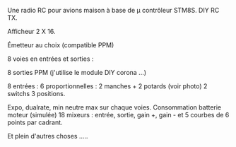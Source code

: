 Une radio RC pour avions maison à base de µ contrôleur STM8S. DIY RC TX.

Afficheur 2 X 16.

Émetteur au choix (compatible PPM)

8 voies en entrées et sorties :

8 sorties PPM (j'utilise le module DIY corona ...)

8 entrées :
6 proportionnelles : 2 manches + 2 potards (voir photo)
2 switchs 3 positions.

Expo, dualrate, min neutre max sur chaque voies.
Consommation batterie moteur (simulée)
18 mixeurs : entrée, sortie, gain +, gain - et 5 courbes de 6 points par cadrant.

Et plein d'autres choses .....